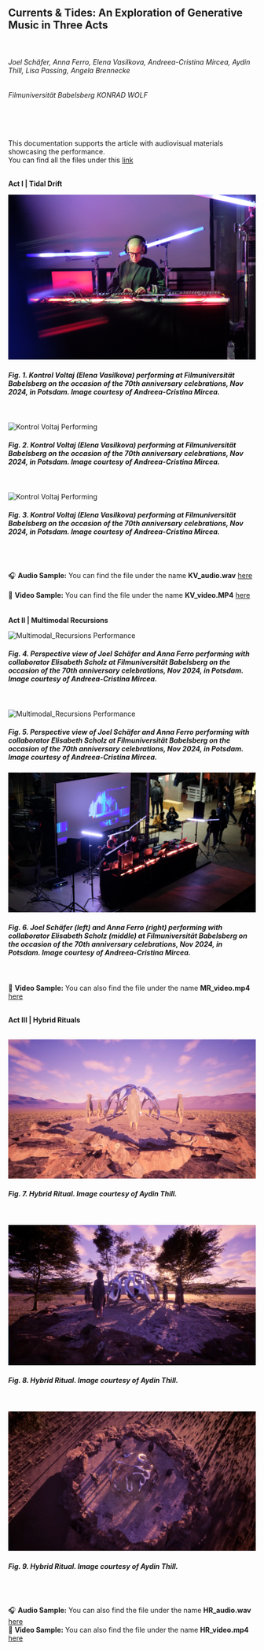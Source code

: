 ## Currents & Tides: An Exploration of Generative Music in Three Acts
<br>

###### Joel Schäfer, Anna Ferro, Elena Vasilkova, Andreea-Cristina Mircea, Aydin Thill, Lisa Passing, Angela Brennecke

###### Filmuniversität Babelsberg KONRAD WOLF
<br>
<br>

This documentation supports the article with audiovisual materials showcasing the performance.  
You can find all the files under this [link](https://owncloud.gwdg.de/index.php/s/zxTfLNErNMPzC0j) 
<br>
<br>

**Act I | Tidal Drift**
<br><be>

![Kontrol Voltaj Performing](assets/KV_01.JPG)
 ##### **Fig. 1.** Kontrol Voltaj (Elena Vasilkova) performing at Filmuniversität Babelsberg on the occasion of the 70th anniversary celebrations, Nov 2024, in Potsdam. Image courtesy of Andreea-Cristina Mircea.  
<br>

![Kontrol Voltaj Performing](assets/KV_02.JPG)
 #####  **Fig. 2.** Kontrol Voltaj (Elena Vasilkova) performing at Filmuniversität Babelsberg on the occasion of the 70th anniversary celebrations, Nov 2024, in Potsdam. Image courtesy of Andreea-Cristina Mircea.  
<br>

![Kontrol Voltaj Performing](assets/KV_03.JPG)
 #####  **Fig. 3.** Kontrol Voltaj (Elena Vasilkova) performing at Filmuniversität Babelsberg on the occasion of the 70th anniversary celebrations, Nov 2024, in Potsdam. Image courtesy of Andreea-Cristina Mircea.  
<br><br>

🎧 **Audio Sample:** You can find the file under the name **KV_audio.wav** [here](https://owncloud.gwdg.de/index.php/s/zxTfLNErNMPzC0j) <br><br>
🎥 **Video Sample:** You can find the file under the name **KV_video.MP4** [here](https://owncloud.gwdg.de/index.php/s/zxTfLNErNMPzC0j) <br>
<br><br>
**Act II | Multimodal Recursions**
<br><be>

![Multimodal_Recursions Performance](assets/MR_01.JPG)  
 #####  **Fig. 4.** Perspective view of Joel Schäfer and Anna Ferro performing  with collaborator Elisabeth Scholz at Filmuniversität Babelsberg on the occasion of the 70th anniversary celebrations, Nov 2024, in Potsdam. Image courtesy of Andreea-Cristina Mircea.  
<br>

![Multimodal_Recursions Performance](assets/MR_02.JPG)  
 #####  **Fig. 5.** Perspective view of Joel Schäfer and Anna Ferro performing  with collaborator Elisabeth Scholz at Filmuniversität Babelsberg on the occasion of the 70th anniversary celebrations, Nov 2024, in Potsdam. Image courtesy of Andreea-Cristina Mircea. 
<be>

![Multimodal_Recursions Performance](assets/MR_03.png)  
 #####  **Fig. 6.** Joel Schäfer (left) and Anna Ferro (right) performing with collaborator Elisabeth Scholz (middle) at Filmuniversität Babelsberg on the occasion of the 70th anniversary celebrations, Nov 2024, in Potsdam. Image courtesy of Andreea-Cristina Mircea.  
<br><be>

🎥 **Video Sample:** You can also find the file under the name **MR_video.mp4** [here](https://owncloud.gwdg.de/index.php/s/zxTfLNErNMPzC0j)
<br><br>

**Act III | Hybrid Rituals**
<br><br>

![Hybrid Rituals](assets/HR_1.png)  
#####  **Fig. 7.** *Hybrid Ritual.* Image courtesy of Aydin Thill.  
<br>

![Hybrid Rituals](assets/HR_2.png)  
#####  **Fig. 8.** *Hybrid Ritual.* Image courtesy of Aydin Thill.  
<br>

![Hybrid Rituals](assets/HR_3.png)  
#####  **Fig. 9.** *Hybrid Ritual.* Image courtesy of Aydin Thill.  
<br><br>

🎧 **Audio Sample:** You can also find the file under the name **HR_audio.wav** [here](https://owncloud.gwdg.de/index.php/s/zxTfLNErNMPzC0j) <br>
🎥 **Video Sample:** You can also find the file under the name **HR_video.mp4** [here](https://owncloud.gwdg.de/index.php/s/zxTfLNErNMPzC0j) 
